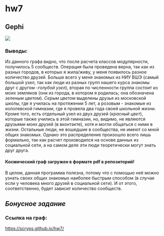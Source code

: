 # hw7
## Gephi
![](https://github.com/scryps/hw7/blob/master/%D0%A1%D0%BD%D0%B8%D0%BC%D0%BE%D0%BA.PNG)
### Выводы: 
Из данного графа видно, что после расчета классов модулярности, получилось 5 сообществ. Операция была проведена верна, так как из разных городов, в которых я жила/живу, у меня появилось разное количество друзей. Больше всего у меня знакомых из НИУ ВШЭ (самый большой узел, так как люди из разных групп нашего курса знакомы друг с другом -*голубой узел*), вторая по численности группа состоит из моих земляков (они из города, в котором я родилась; она обозначена _зеленым цветом_). *Серым цветом* выделены друзья из московской школы, где я училась на протяжении 5 лет, а розовым - знакомые из кололевской гимназии, где я провела два года своей школьной жизни. Кроме того, есть отдельный узел из двух друзей (_красный цвет_), которые также учились в этой гимназии, но, видимо, не являются друзьями моих друзей (в вконтакте), хотя и могли общаться с ними в жизни. Остальные люди, не вошедшие в сообщества, не имеют со мной общих знакомых. Однако это распределение произошло всего лишь формально, так как расчет производился на основе данных из социальной сети, а на самом деле эти люди теоретически могут знать друг друга.   

#### Космический граф загружен в формате pdf в репозиторий! 
В целом, данная программа полезна, потому что с помощью неё можно узнать своих общих знакомых наиболее быстрым способом (в случае если у человека много друзей в социальной сети). И от этого, соответственно, будет зависит количество сообществ. 

## _Бонусное задание_
### Ссылка на граф: 
https://scryps.github.io/hw7/
